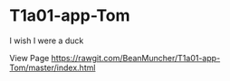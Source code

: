 # T1a01-app-Tom
I wish I were a duck

View Page https://rawgit.com/BeanMuncher/T1a01-app-Tom/master/index.html
